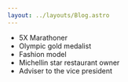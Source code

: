 ```yaml
---
layout: ../layouts/Blog.astro
---
```


- 5X Marathoner
- Olympic gold medalist
- Fashion model
- Michellin star restaurant owner
- Adviser to the vice president